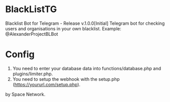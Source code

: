 # BlackListTG
Blacklist Bot for Telegram - Release v.1.0.0[Initial]
Telegram bot for checking users and organisations in your own blacklist.
Example: @AlexanderProjectBLBot

# Config
1. You need to enter your database data into functions/database.php and plugins/limiter.php.
2. You need to setup the webhook with the setup.php (https://yoururl.com/setup.php).

by Space Network.
